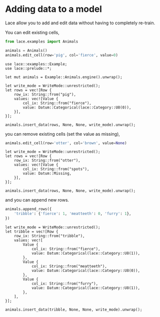 # Adding data to a model

Lace allow you to add and edit data without having to completely re-train.

You can edit existing cells,

<div class=tabbed-blocks>

```python
from lace.examples import Animals

animals = Animals()
animals.edit_cell(row='pig', col='fierce', value=0)
```

```rust,noplayground
use lace::examples::Example;
use lace::prelude::*;

let mut animals = Example::Animals.engine().unwrap();

let write_mode = WriteMode::unrestricted();
let rows = vec![Row {
    row_ix: String::from("pig"),
    values: vec![Value {
        col_ix: String::from("fierce"),
        value: Datum::Categorical(lace::Category::U8(0)),
    }],
}];

animals.insert_data(rows, None, None, write_mode).unwrap();
```

</div>

you can remove existing cells (set the value as missing),

<div class=tabbed-blocks>

```python
animals.edit_cell(row='otter', col='brown', value=None)
```

```rust,noplayground
let write_mode = WriteMode::unrestricted();
let rows = vec![Row {
    row_ix: String::from("otter"),
    values: vec![Value {
        col_ix: String::from("spots"),
        value: Datum::Missing,
    }],
}];

animals.insert_data(rows, None, None, write_mode).unwrap();
```

</div>

and you can append new rows.

<div class=tabbed-blocks>

```python
animals.append_rows({
    'tribble': {'fierce': 1, 'meatteeth': 0, 'furry': 1},
})
```

```rust,noplayground
let write_mode = WriteMode::unrestricted();
let tribble = vec![Row {
    row_ix: String::from("tribble"),
    values: vec![
        Value {
            col_ix: String::from("fierce"),
            value: Datum::Categorical(lace::Category::U8(1)),
        },
        Value {
            col_ix: String::from("meatteeth"),
            value: Datum::Categorical(lace::Category::U8(0)),
        },
        Value {
            col_ix: String::from("furry"),
            value: Datum::Categorical(lace::Category::U8(1)),
        },
    ],
}];

animals.insert_data(tribble, None, None, write_mode).unwrap();
```

</div>
